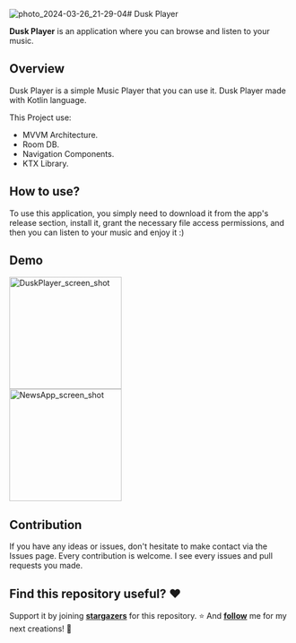 ![photo_2024-03-26_21-29-04](https://github.com/miladgoli/DuskPlayer/assets/75157969/eff03278-532c-4ebb-95e1-eeb8a629aaf8)# Dusk Player

**Dusk Player** is an application where you can browse and listen to your music.

## Overview

Dusk Player is a simple Music Player that you can use it. Dusk Player made with Kotlin language.

This Project use:

- MVVM Architecture.
- Room DB.
- Navigation Components.
- KTX Library.

## How to use?

To use this application, you simply need to download it from the app's release section, install it, grant the necessary file access permissions, and then you can listen to your music and enjoy it :)

## Demo

<img src="![photo_2024-03-26_21-29-04](https://github.com/miladgoli/DuskPlayer/assets/75157969/1a2bdf3a-cdef-401e-a92a-a1c3258b66f0)
" alt="DuskPlayer_screen_shot" width="200"/>  
<img src="![photo_2024-03-26_21-28-36](https://github.com/miladgoli/DuskPlayer/assets/75157969/6b6eafa6-c837-438f-8d81-37e075679d4d)
" alt="NewsApp_screen_shot" width="200"/> 



## Contribution

If you have any ideas or issues, don't hesitate to make contact via the Issues page. Every contribution is welcome. I see every issues and pull requests you made.

## Find this repository useful? ❤️

Support it by joining **[stargazers](https://github.com/miladgoli/NewsApp/stargazers](https://github.com/miladgoli/DuskPlayer/stargazers))** for this repository. ⭐
And **[follow](https://github.com/miladgoli)** me for my next creations! 🤩

